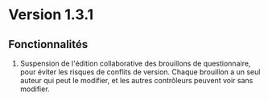 # Version 1.3.1

## Fonctionnalités

1. Suspension de l'édition collaborative des brouillons de questionnaire, pour éviter les risques de conflits de 
version. 
Chaque brouillon a un seul auteur qui peut le modifier, et les autres contrôleurs peuvent voir sans modifier.
